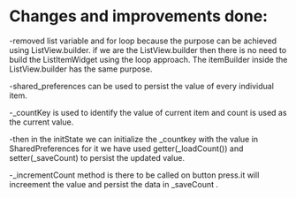 # Changes and improvements done:

-removed list variable and for loop because the purpose can be achieved using ListView.builder. 
if we are the ListView.builder then there is no need to build the ListItemWidget using the loop approach.
The itemBuilder inside the ListView.builder has the same purpose.

-shared_preferences can be used to persist the value of every individual item.

-_countKey is used to identify the value of current item and count is used as the current value.

-then in the initState we can initialize the _countkey with the value in SharedPreferences 
for it we have used getter(_loadCount()) and setter(_saveCount) to persist the updated value.

-_incrementCount method is there to be called on button press.it will increement the value 
  and persist the data in _saveCount .

